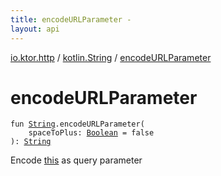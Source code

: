 ```yaml
---
title: encodeURLParameter - 
layout: api
---
```


<div class='api-docs-breadcrumbs'><a href="../index.html">io.ktor.http</a> / <a href="index.html">kotlin.String</a> / <a href="./encode-u-r-l-parameter.html">encodeURLParameter</a></div>

# encodeURLParameter

<div class="signature"><code><span class="keyword">fun </span><a href="https://kotlinlang.org/api/latest/jvm/stdlib/kotlin/-string/index.html"><span class="identifier">String</span></a><span class="symbol">.</span><span class="identifier">encodeURLParameter</span><span class="symbol">(</span><br/>&nbsp;&nbsp;&nbsp;&nbsp;<span class="parameterName" id="io.ktor.http$encodeURLParameter(kotlin.String, kotlin.Boolean)/spaceToPlus">spaceToPlus</span><span class="symbol">:</span>&nbsp;<a href="https://kotlinlang.org/api/latest/jvm/stdlib/kotlin/-boolean/index.html"><span class="identifier">Boolean</span></a>&nbsp;<span class="symbol">=</span>&nbsp;false<br/><span class="symbol">)</span><span class="symbol">: </span><a href="https://kotlinlang.org/api/latest/jvm/stdlib/kotlin/-string/index.html"><span class="identifier">String</span></a></code></div>

Encode <a href="encode-u-r-l-parameter/-this-.html">this</a> as query parameter

